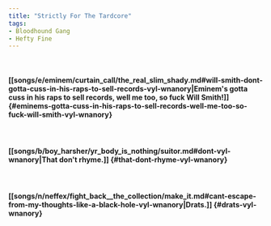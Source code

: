 ```yaml
---
title: "Strictly For The Tardcore"
tags:
- Bloodhound Gang
- Hefty Fine
---
```

&nbsp;
#### [[songs/e/eminem/curtain_call/the_real_slim_shady.md#will-smith-dont-gotta-cuss-in-his-raps-to-sell-records-vyl-wnanory|Eminem's gotta cuss in his raps to sell records, well me too, so fuck Will Smith!]] {#eminems-gotta-cuss-in-his-raps-to-sell-records-well-me-too-so-fuck-will-smith-vyl-wnanory}
&nbsp;
#### [[songs/b/boy_harsher/yr_body_is_nothing/suitor.md#dont-vyl-wnanory|That don't rhyme.]] {#that-dont-rhyme-vyl-wnanory}
&nbsp;
#### [[songs/n/neffex/fight_back__the_collection/make_it.md#cant-escape-from-my-thoughts-like-a-black-hole-vyl-wnanory|Drats.]] {#drats-vyl-wnanory}
